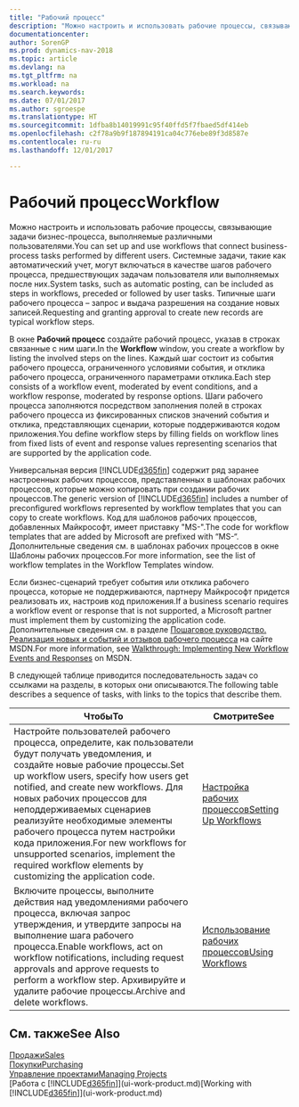 ```yaml
---
title: "Рабочий процесс"
description: "Можно настроить и использовать рабочие процессы, связывающие задачи бизнес-процесса, выполняемые различными пользователями. Системные задачи, такие как автоматический учет, могут включаться в качестве шагов рабочего процесса, предшествующих задачам пользователя или выполняемых после них. Типичные шаги рабочего процесса – запрос и выдача разрешения на создание новых записей."
documentationcenter: 
author: SorenGP
ms.prod: dynamics-nav-2018
ms.topic: article
ms.devlang: na
ms.tgt_pltfrm: na
ms.workload: na
ms.search.keywords: 
ms.date: 07/01/2017
ms.author: sgroespe
ms.translationtype: HT
ms.sourcegitcommit: 1dfba8b14019991c95f40ffd5f7fbaed5df414eb
ms.openlocfilehash: c2f78a9b9f187894191ca04c776ebe89f3d8587e
ms.contentlocale: ru-ru
ms.lasthandoff: 12/01/2017

---
```

# <a name="workflow"></a><span data-ttu-id="5ce4c-105">Рабочий процесс</span><span class="sxs-lookup"><span data-stu-id="5ce4c-105">Workflow</span></span>
<span data-ttu-id="5ce4c-106">Можно настроить и использовать рабочие процессы, связывающие задачи бизнес-процесса, выполняемые различными пользователями.</span><span class="sxs-lookup"><span data-stu-id="5ce4c-106">You can set up and use workflows that connect business-process tasks performed by different users.</span></span> <span data-ttu-id="5ce4c-107">Системные задачи, такие как автоматический учет, могут включаться в качестве шагов рабочего процесса, предшествующих задачам пользователя или выполняемых после них.</span><span class="sxs-lookup"><span data-stu-id="5ce4c-107">System tasks, such as automatic posting, can be included as steps in workflows, preceded or followed by user tasks.</span></span> <span data-ttu-id="5ce4c-108">Типичные шаги рабочего процесса – запрос и выдача разрешения на создание новых записей.</span><span class="sxs-lookup"><span data-stu-id="5ce4c-108">Requesting and granting approval to create new records are typical workflow steps.</span></span>  

 <span data-ttu-id="5ce4c-109">В окне **Рабочий процесс** создайте рабочий процесс, указав в строках связанные с ним шаги.</span><span class="sxs-lookup"><span data-stu-id="5ce4c-109">In the **Workflow** window, you create a workflow by listing the involved steps on the lines.</span></span> <span data-ttu-id="5ce4c-110">Каждый шаг состоит из события рабочего процесса, ограниченного условиями события, и отклика рабочего процесса, ограниченного параметрами отклика.</span><span class="sxs-lookup"><span data-stu-id="5ce4c-110">Each step consists of a workflow event, moderated by event conditions, and a workflow response, moderated by response options.</span></span> <span data-ttu-id="5ce4c-111">Шаги рабочего процесса заполняются посредством заполнения полей в строках рабочего процесса из фиксированных списков значений события и отклика, представляющих сценарии, которые поддерживаются кодом приложения.</span><span class="sxs-lookup"><span data-stu-id="5ce4c-111">You define workflow steps by filling fields on workflow lines from fixed lists of event and response values representing scenarios that are supported by the application code.</span></span>  

 <span data-ttu-id="5ce4c-112">Универсальная версия [!INCLUDE[d365fin](includes/d365fin_md.md)] содержит ряд заранее настроенных рабочих процессов, представленных в шаблонах рабочих процессов, которые можно копировать при создании рабочих процессов.</span><span class="sxs-lookup"><span data-stu-id="5ce4c-112">The generic version of [!INCLUDE[d365fin](includes/d365fin_md.md)] includes a number of preconfigured workflows represented by workflow templates that you can copy to create workflows.</span></span> <span data-ttu-id="5ce4c-113">Код для шаблонов рабочих процессов, добавленных Майкрософт, имеет приставку "MS-".</span><span class="sxs-lookup"><span data-stu-id="5ce4c-113">The code for workflow templates that are added by Microsoft are prefixed with “MS-“.</span></span> <span data-ttu-id="5ce4c-114">Дополнительные сведения см. в шаблонах рабочих процессов в окне Шаблоны рабочих процессов.</span><span class="sxs-lookup"><span data-stu-id="5ce4c-114">For more information, see the list of workflow templates in the Workflow Templates window.</span></span>  

 <span data-ttu-id="5ce4c-115">Если бизнес-сценарий требует события или отклика рабочего процесса, которые не поддерживаются, партнеру Майкрософт придется реализовать их, настроив код приложения.</span><span class="sxs-lookup"><span data-stu-id="5ce4c-115">If a business scenario requires a workflow event or response that is not supported, a Microsoft partner must implement them by customizing the application code.</span></span> <span data-ttu-id="5ce4c-116">Дополнительные сведения см. в разделе [Пошаговое руководство. Реализация новых и событий и отзывов рабочего процесса](https://msdn.microsoft.com/en-us/library/mt574349.aspx) на сайте MSDN.</span><span class="sxs-lookup"><span data-stu-id="5ce4c-116">For more information, see [Walkthrough: Implementing New Workflow Events and Responses](https://msdn.microsoft.com/en-us/library/mt574349.aspx) on MSDN.</span></span>  

 <span data-ttu-id="5ce4c-117">В следующей таблице приводится последовательность задач со ссылками на разделы, в которых они описываются.</span><span class="sxs-lookup"><span data-stu-id="5ce4c-117">The following table describes a sequence of tasks, with links to the topics that describe them.</span></span>  

|<span data-ttu-id="5ce4c-118">**Чтобы**</span><span class="sxs-lookup"><span data-stu-id="5ce4c-118">**To**</span></span>|<span data-ttu-id="5ce4c-119">**Смотрите**</span><span class="sxs-lookup"><span data-stu-id="5ce4c-119">**See**</span></span>|  
|------------|-------------|  
|<span data-ttu-id="5ce4c-120">Настройте пользователей рабочего процесса, определите, как пользователи будут получать уведомления, и создайте новые рабочие процессы.</span><span class="sxs-lookup"><span data-stu-id="5ce4c-120">Set up workflow users, specify how users get notified, and create new workflows.</span></span> <span data-ttu-id="5ce4c-121">Для новых рабочих процессов для неподдерживаемых сценариев реализуйте необходимые элементы рабочего процесса путем настройки кода приложения.</span><span class="sxs-lookup"><span data-stu-id="5ce4c-121">For new workflows for unsupported scenarios, implement the required workflow elements by customizing the application code.</span></span>|[<span data-ttu-id="5ce4c-122">Настройка рабочих процессов</span><span class="sxs-lookup"><span data-stu-id="5ce4c-122">Setting Up Workflows</span></span>](across-set-up-workflows.md)|  
|<span data-ttu-id="5ce4c-123">Включите процессы, выполните действия над уведомлениями рабочего процесса, включая запрос утверждения, и утвердите запросы на выполнение шага рабочего процесса.</span><span class="sxs-lookup"><span data-stu-id="5ce4c-123">Enable workflows, act on workflow notifications, including request approvals and approve requests to perform a workflow step.</span></span> <span data-ttu-id="5ce4c-124">Архивируйте и удалите рабочие процессы.</span><span class="sxs-lookup"><span data-stu-id="5ce4c-124">Archive and delete workflows.</span></span>|[<span data-ttu-id="5ce4c-125">Использование рабочих процессов</span><span class="sxs-lookup"><span data-stu-id="5ce4c-125">Using Workflows</span></span>](across-use-workflows.md)|  

## <a name="see-also"></a><span data-ttu-id="5ce4c-126">См. также</span><span class="sxs-lookup"><span data-stu-id="5ce4c-126">See Also</span></span>  
[<span data-ttu-id="5ce4c-127">Продажи</span><span class="sxs-lookup"><span data-stu-id="5ce4c-127">Sales</span></span>](sales-manage-sales.md)  
[<span data-ttu-id="5ce4c-128">Покупки</span><span class="sxs-lookup"><span data-stu-id="5ce4c-128">Purchasing</span></span>](purchasing-manage-purchasing.md)  
[<span data-ttu-id="5ce4c-129">Управление проектами</span><span class="sxs-lookup"><span data-stu-id="5ce4c-129">Managing Projects</span></span>](projects-manage-projects.md)  
<span data-ttu-id="5ce4c-130">[Работа с [!INCLUDE[d365fin](includes/d365fin_md.md)]](ui-work-product.md)</span><span class="sxs-lookup"><span data-stu-id="5ce4c-130">[Working with [!INCLUDE[d365fin](includes/d365fin_md.md)]](ui-work-product.md)</span></span>

